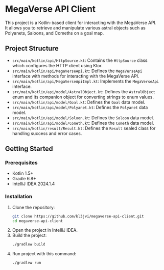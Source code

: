 # MegaVerse API Client

This project is a Kotlin-based client for interacting with the MegaVerse API. It allows you to retrieve and manipulate various astral objects such as Polyanets, Saloons, and Comeths on a goal map.

## Project Structure

- `src/main/kotlin/api/HttpSource.kt`: Contains the `HttpSource` class which configures the HTTP client using Ktor.
- `src/main/kotlin/api/MegaVerseApi.kt`: Defines the `MegaVerseApi` interface with methods for interacting with the MegaVerse API.
- `src/main/kotlin/api/MegaVerseApiImpl.kt`: Implements the `MegaVerseApi` interface.
- `src/main/kotlin/api/model/AstralObject.kt`: Defines the `AstralObject` enum and its companion object for converting strings to enum values.
- `src/main/kotlin/api/model/Goal.kt`: Defines the `Goal` data model.
- `src/main/kotlin/api/model/Polyanet.kt`: Defines the `Polyanet` data model.
- `src/main/kotlin/api/model/Soloon.kt`: Defines the `Soloon` data model.
- `src/main/kotlin/api/model/Cometh.kt`: Defines the `Cometh` data model.
- `src/main/kotlin/result/Result.kt`: Defines the `Result` sealed class for handling success and error cases.

## Getting Started

### Prerequisites

- Kotlin 1.5+
- Gradle 6.8+
- IntelliJ IDEA 2024.1.4

### Installation

1. Clone the repository:
   ```sh
   git clone https://github.com/kl3jvi/megaverse-api-client.git
   cd megaverse-api-client
    ```
2. Open the project in IntelliJ IDEA.
3. Build the project:
   ```sh
   ./gradlew build
   ```
4. Run project with this command:
   ```sh
   ./gradlew run
   ```   
